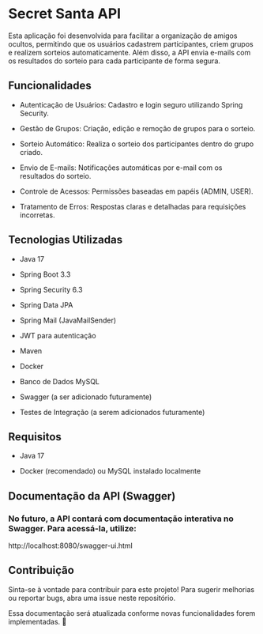 # Secret Santa API

Esta aplicação foi desenvolvida para facilitar a organização de amigos ocultos, permitindo que os usuários cadastrem participantes, criem grupos e realizem sorteios automaticamente. Além disso, a API envia e-mails com os resultados do sorteio para cada participante de forma segura.

## Funcionalidades

- Autenticação de Usuários: Cadastro e login seguro utilizando Spring Security.

- Gestão de Grupos: Criação, edição e remoção de grupos para o sorteio.

- Sorteio Automático: Realiza o sorteio dos participantes dentro do grupo criado.

- Envio de E-mails: Notificações automáticas por e-mail com os resultados do sorteio.

- Controle de Acessos: Permissões baseadas em papéis (ADMIN, USER).

- Tratamento de Erros: Respostas claras e detalhadas para requisições incorretas.

## Tecnologias Utilizadas

- Java 17

- Spring Boot 3.3

- Spring Security 6.3

- Spring Data JPA

- Spring Mail (JavaMailSender)

- JWT para autenticação

- Maven

- Docker

- Banco de Dados MySQL

- Swagger (a ser adicionado futuramente)

- Testes de Integração (a serem adicionados futuramente)

## Requisitos

- Java 17

- Docker (recomendado) ou MySQL instalado localmente

## Documentação da API (Swagger)

### No futuro, a API contará com documentação interativa no Swagger. Para acessá-la, utilize:

http://localhost:8080/swagger-ui.html

## Contribuição

Sinta-se à vontade para contribuir para este projeto! Para sugerir melhorias ou reportar bugs, abra uma issue neste repositório.

Essa documentação será atualizada conforme novas funcionalidades forem implementadas. 🚀

